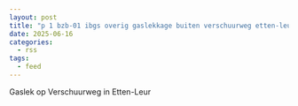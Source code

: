 ```yaml
---
layout: post
title: "p 1 bzb-01 ibgs overig gaslekkage buiten verschuurweg etten-leur 203093 203432"
date: 2025-06-16
categories: 
  - rss
tags: 
  - feed
---
```


Gaslek op Verschuurweg in Etten-Leur
